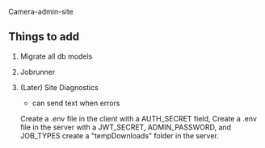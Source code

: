 Camera-admin-site
## Things to add

1. Migrate all db models
2. Jobrunner 
3. (Later) Site Diagnostics
    - can send text when errors

    Create a .env file in the client with a AUTH_SECRET field, 
    Create a .env file in the server with a JWT_SECRET, ADMIN_PASSWORD, and JOB_TYPES
    create a "tempDownloads" folder in the server.